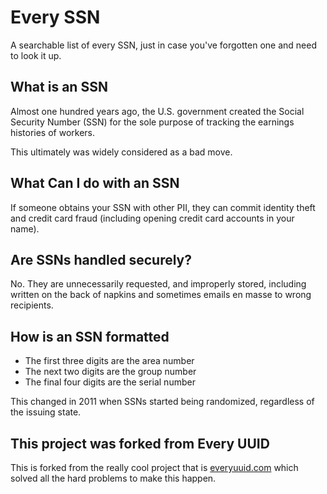 # Every SSN

A searchable list of every SSN, just in case you've forgotten one and need to look it up.

## What is an SSN

Almost one hundred years ago, the U.S. government created the Social Security Number (SSN) for the sole purpose of tracking the earnings histories of workers.

This ultimately was widely considered as a bad move.

## What Can I do with an SSN

If someone obtains your SSN with other PII, they can commit identity theft and credit card fraud (including opening credit card accounts in your name).

## Are SSNs handled securely?

No. They are unnecessarily requested, and improperly stored, including written on the back of napkins and sometimes emails en masse to wrong recipients. 

## How is an SSN formatted

- The first three digits are the area number
- The next two digits are the group number
- The final four digits are the serial number

This changed in 2011 when SSNs started being randomized, regardless of the issuing state.

## This project was forked from Every UUID

This is forked from the really cool project that is [everyuuid.com](https://everyuuid.com) which solved all the hard problems to make this happen. 

